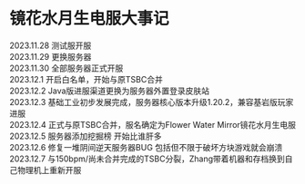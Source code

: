 # 镜花水月生电服大事记
2023.11.28 测试服开服<br>
2023.11.29 更换服务器<br>
2023.11.30 全部服务器正式开服<br>
2023.12.1 开启白名单，开始与原TSBC合并<br>
2023.12.2 Java版进服渠道更换为服务器外置登录皮肤站<br>
2023.12.3 基础工业初步发展完成，服务器核心版本升级1.20.2，兼容基岩版玩家进服<br>
2023.12.4 正式与原TSBC合并，服名确定为Flower Water Mirror镜花水月生电服<br>
2023.12.5 服务器添加挖掘榜 开始比谁肝多<br>
2023.12.6 修复一堆阴间逆天服务器BUG 包括但不限于破坏方块游戏就会崩溃<br>
2023.12.7 与150bpm/尚未合并完成的TSBC分裂，Zhang带着机器和存档换到自己物理机上重新开服<br>
